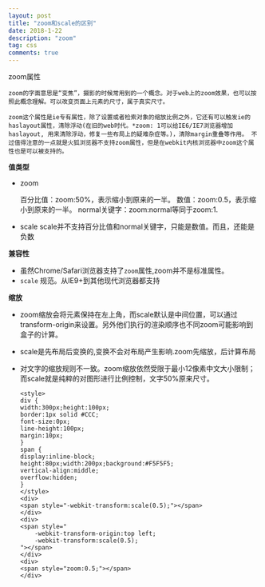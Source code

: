 ```yaml
---
layout: post
title: "zoom和scale的区别"
date: 2018-1-22
description: "zoom"
tag: css
comments: true
---
```


zoom属性

    zoom的字面意思是“变焦”，摄影的时候常用到的一个概念。对于web上的zoom效果，也可以按照此概念理解。可以改变页面上元素的尺寸，属于真实尺寸。

    zoom这个属性是ie专有属性，除了设置或者检索对象的缩放比例之外，它还有可以触发ie的haslayout属性，清除浮动(在旧的web时代。*zoom: 1可以给IE6/IE7浏览器增加haslayout, 用来清除浮动，修复一些布局上的疑难杂症等。)，清除margin重叠等作用。 不过值得注意的一点就是火狐浏览器不支持zoom属性，但是在webkit内核浏览器中zoom这个属性也是可以被支持的。


**值类型**
- zoom

    百分比值：zoom:50%，表示缩小到原来的一半。
    数值：zoom:0.5，表示缩小到原来的一半。
    normal关键字：zoom:normal等同于zoom:1.

- scale 
    scale并不支持百分比值和normal关键字，只能是数值。而且，还能是负数

**兼容性**

- 虽然Chrome/Safari浏览器支持了`zoom`属性,zoom并不是标准属性。
- `scale` 规范。从IE9+到其他现代浏览器都支持    

**缩放**   

- zoom缩放会将元素保持在左上角，而scale默认是中间位置，可以通过transform-origin来设置。另外他们执行的渲染顺序也不同zoom可能影响到盒子的计算。

- scale是先布局后变换的,变换不会对布局产生影响.zoom先缩放，后计算布局

- 对文字的缩放规则不一致。zoom缩放依然受限于最小12像素中文大小限制；而scale就是纯粹的对图形进行比例控制，文字50%原来尺寸。

    ```
    <style>
    div {
    width:300px;height:100px;
    border:1px solid #CCC;
    font-size:0px;
    line-height:100px;
    margin:10px;
    }
    span {
    display:inline-block;
    height:80px;width:200px;background:#F5F5F5;
    vertical-align:middle;
    overflow:hidden;
    }
    </style>
    <div>
    <span style="-webkit-transform:scale(0.5);"></span>
    </div>
    <div>
    <span style="
        -webkit-transform-origin:top left;
        -webkit-transform:scale(0.5);
    "></span>
    </div>
    <div>
    <span style="zoom:0.5;"></span>
    </div>
    ```